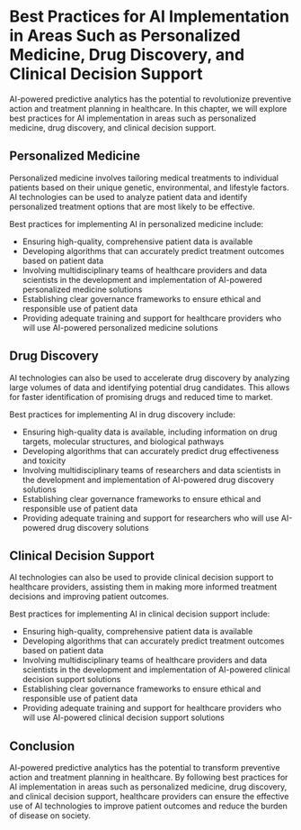 Best Practices for AI Implementation in Areas Such as Personalized Medicine, Drug Discovery, and Clinical Decision Support
===================================================================================================================================================================================================

AI-powered predictive analytics has the potential to revolutionize preventive action and treatment planning in healthcare. In this chapter, we will explore best practices for AI implementation in areas such as personalized medicine, drug discovery, and clinical decision support.

Personalized Medicine
---------------------

Personalized medicine involves tailoring medical treatments to individual patients based on their unique genetic, environmental, and lifestyle factors. AI technologies can be used to analyze patient data and identify personalized treatment options that are most likely to be effective.

Best practices for implementing AI in personalized medicine include:

* Ensuring high-quality, comprehensive patient data is available
* Developing algorithms that can accurately predict treatment outcomes based on patient data
* Involving multidisciplinary teams of healthcare providers and data scientists in the development and implementation of AI-powered personalized medicine solutions
* Establishing clear governance frameworks to ensure ethical and responsible use of patient data
* Providing adequate training and support for healthcare providers who will use AI-powered personalized medicine solutions

Drug Discovery
--------------

AI technologies can also be used to accelerate drug discovery by analyzing large volumes of data and identifying potential drug candidates. This allows for faster identification of promising drugs and reduced time to market.

Best practices for implementing AI in drug discovery include:

* Ensuring high-quality data is available, including information on drug targets, molecular structures, and biological pathways
* Developing algorithms that can accurately predict drug effectiveness and toxicity
* Involving multidisciplinary teams of researchers and data scientists in the development and implementation of AI-powered drug discovery solutions
* Establishing clear governance frameworks to ensure ethical and responsible use of patient data
* Providing adequate training and support for researchers who will use AI-powered drug discovery solutions

Clinical Decision Support
-------------------------

AI technologies can also be used to provide clinical decision support to healthcare providers, assisting them in making more informed treatment decisions and improving patient outcomes.

Best practices for implementing AI in clinical decision support include:

* Ensuring high-quality, comprehensive patient data is available
* Developing algorithms that can accurately predict treatment outcomes based on patient data
* Involving multidisciplinary teams of healthcare providers and data scientists in the development and implementation of AI-powered clinical decision support solutions
* Establishing clear governance frameworks to ensure ethical and responsible use of patient data
* Providing adequate training and support for healthcare providers who will use AI-powered clinical decision support solutions

Conclusion
----------

AI-powered predictive analytics has the potential to transform preventive action and treatment planning in healthcare. By following best practices for AI implementation in areas such as personalized medicine, drug discovery, and clinical decision support, healthcare providers can ensure the effective use of AI technologies to improve patient outcomes and reduce the burden of disease on society.
